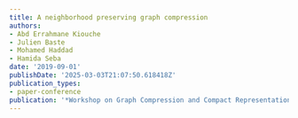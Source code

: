 ```yaml
---
title: A neighborhood preserving graph compression
authors:
- Abd Errahmane Kiouche
- Julien Baste
- Mohamed Haddad
- Hamida Seba
date: '2019-09-01'
publishDate: '2025-03-03T21:07:50.618418Z'
publication_types:
- paper-conference
publication: '*Workshop on Graph Compression and Compact Representations*'
---
```

